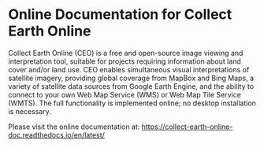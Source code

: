 # Online Documentation for Collect Earth Online

Collect Earth Online (CEO) is a free and open-source image viewing and interpretation tool, suitable for projects requiring information about land cover and/or land use. CEO enables simultaneous visual interpretations of satellite imagery, providing global coverage from MapBox and Bing Maps, a variety of satellite data sources from Google Earth Engine, and the ability to connect to your own Web Map Service (WMS) or Web Map Tile Service (WMTS). The full functionality is implemented online; no desktop installation is necessary.

Please visit the online documentation at: https://collect-earth-online-doc.readthedocs.io/en/latest/
